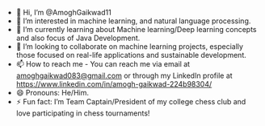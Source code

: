 - 👋 Hi, I’m @AmoghGaikwad11
- 👀 I’m interested in machine learning, and natural language processing.
- 🌱 I’m currently learning about Machine learning/Deep learning concepts and also focus of Java Development.
- 💞️ I’m looking to collaborate on machine learning projects, especially those focused on real-life applications and sustainable development.
- 📫 How to reach me - You can reach me via email at amoghgaikwad083@gmail.com or through my LinkedIn profile at https://www.linkedin.com/in/amogh-gaikwad-224b98304/
- 😄 Pronouns: He/Him.
- ⚡ Fun fact: I’m Team Captain/President of my college chess club and love participating in chess tournaments!

<!---
AmoghGaikwad11/AmoghGaikwad11 is a ✨ special ✨ repository because its `README.md` (this file) appears on your GitHub profile.
You can click the Preview link to take a look at your changes.
--->
